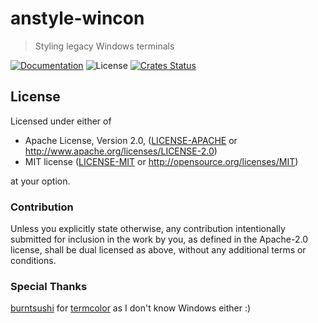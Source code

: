 # anstyle-wincon

> Styling legacy Windows terminals

[![Documentation](https://img.shields.io/badge/docs-master-blue.svg)][Documentation]
![License](https://img.shields.io/crates/l/anstyle-wincon.svg)
[![Crates Status](https://img.shields.io/crates/v/anstyle-wincon.svg)](https://crates.io/crates/anstyle-wincon)

## License

Licensed under either of

 * Apache License, Version 2.0, ([LICENSE-APACHE](LICENSE-APACHE) or http://www.apache.org/licenses/LICENSE-2.0)
 * MIT license ([LICENSE-MIT](LICENSE-MIT) or http://opensource.org/licenses/MIT)

at your option.

### Contribution

Unless you explicitly state otherwise, any contribution intentionally
submitted for inclusion in the work by you, as defined in the Apache-2.0
license, shall be dual licensed as above, without any additional terms or
conditions.

### Special Thanks

[burntsushi](https://github.com/burntsushi) for [termcolor](https://github.com/burntsushi/termcolor) as I don't know Windows either :)

[Crates.io]: https://crates.io/crates/anstyle-wincon
[Documentation]: https://docs.rs/anstyle-wincon
